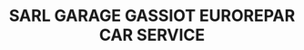 ---
title: "SARL GARAGE GASSIOT EUROREPAR CAR SERVICE"
url: /pessac/sarl-garage-gassiot-eurorepar-car-service/
shop: réparation de voitures
---